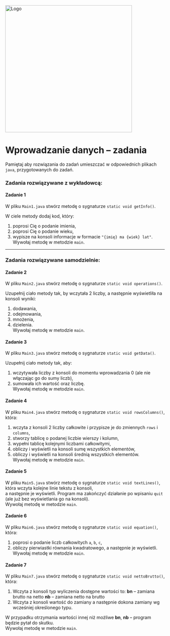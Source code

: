 <img alt="Logo" src="http://coderslab.pl/svg/logo-coderslab.svg" width="400">

#  Wprowadzanie danych &ndash; zadania

Pamiętaj aby rozwiązania do zadań umieszczać w odpowiednich plikach `java`, przygotowanych do zadań.  

### Zadania rozwiązywane z wykładowcą:

#### Zadanie 1

W pliku `Main1.java` stwórz metodę o sygnaturze `static void getInfo()`.

W ciele metody dodaj kod, który:

1. poprosi Cię o podanie imienia,
2. poprosi Cię o podanie wieku,
3. wypisze na konsoli informacje w formacie `"{imię} ma {wiek} lat"`.  
Wywołaj metodę w metodzie `main`.

-----------------------------------------------------------------------------

### Zadania rozwiązywane samodzielnie:

#### Zadanie 2

W pliku `Main2.java` stwórz metodę o sygnaturze `static void operations()`.

Uzupełnij ciało metody tak, by wczytała 2 liczby, a następnie wyświetliła na konsoli wyniki:  
1. dodawania,
2. odejmowania,
3. mnożenia,
4. dzielenia.  
Wywołaj metodę w metodzie `main`.


#### Zadanie 3

W pliku `Main3.java` stwórz metodę o sygnaturze `static void getData()`.

Uzupełnij ciało metody tak, aby:

1. wczytywała liczby z konsoli do momentu wprowadzania 0 (ale nie włączając go do sumy liczb), 
2. sumowała ich wartość oraz liczbę.  
Wywołaj metodę w metodzie `main`.


#### Zadanie 4

W pliku `Main4.java` stwórz metodę o sygnaturze `static void rowsColumns()`, która:

1. wczyta z konsoli 2 liczby całkowite i przypisze je do zmiennych `rows` i `columns`,
2. stworzy tablicę o podanej liczbie wierszy i kolumn,
3. wypełni tablicę kolejnymi liczbami całkowitymi,
4. obliczy i wyświetli na konsoli sumę wszystkich elementów,
5. obliczy i wyświetli na konsoli średnią wszystkich elementów.  
Wywołaj metodę w metodzie `main`.


#### Zadanie 5

W pliku `Main5.java` stwórz metodę o sygnaturze `static void textLines()`, która wczyta kolejne linie tekstu z konsoli,  
a następnie je wyświetli. Program ma zakończyć działanie po wpisaniu `quit` (ale już bez wyświetlania go na konsoli).  
Wywołaj metodę w metodzie `main`.
   

#### Zadanie 6

W pliku `Main6.java` stwórz metodę o sygnaturze `static void equation()`, która:

1. poprosi o podanie liczb całkowitych `a`, `b`, `c`,
2. obliczy pierwiastki równania kwadratowego, a następnie je wyświetli.  
Wywołaj metodę w metodzie `main`.


#### Zadanie 7

W pliku `Main7.java` stwórz metodę o sygnaturze `static void nettoBrutto()`, która:

1. Wczyta z konsoli typ wyliczenia dostępne wartości to:
**bn** &ndash; zamiana brutto na netto
**nb** &ndash; zamiana netto na brutto
2. Wczyta z konsoli wartość do zamiany a następnie dokona zamiany wg wcześniej określonego typu.  

W przypadku otrzymania wartości innej niż możliwe **bn**, **nb** &ndash; program będzie pytał do skutku.  
Wywołaj metodę w metodzie `main`.

